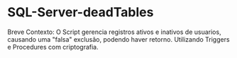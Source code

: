 # SQL-Server-deadTables
Breve Contexto: O Script gerencia registros ativos e inativos de usuarios, causando uma "falsa" exclusão, podendo haver retorno. Utilizando Triggers e Procedures com criptografia.
